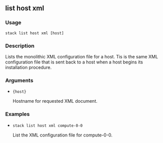 ## list host xml

### Usage

`stack list host xml [host]`

### Description

Lists the monolithic XML configuration file for a host.
	Tis is the same XML configuration file that is sent back to a 
        host when a host begins its installation procedure.

### Arguments

* `{host}`

   Hostname for requested XML document.


### Examples

* `stack list host xml compute-0-0`

   List the XML configuration file for compute-0-0.




